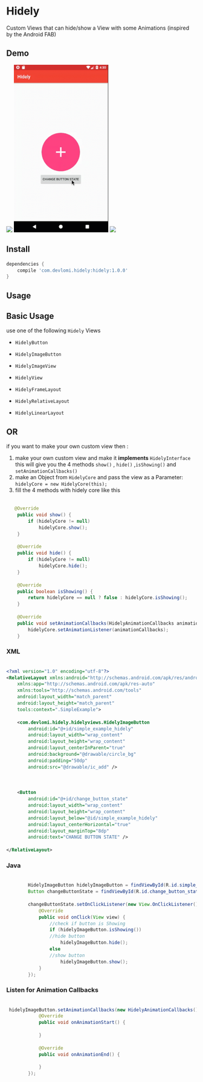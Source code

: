# Hidely
Custom Views that can hide/show a View with some Animations (inspired by the Android FAB)


## Demo


<p float="left">
  <img src="etc/scroll-example.GIF" width="250" />
  <img src="etc/simple-example.GIF" width="250" /> 
  <img src="etc/chooser-example.GIF" width="250" />
</p>


## Install
```gradle
dependencies {
    compile 'com.devlomi.hidely:hidely:1.0.0'
}
```


## Usage

## Basic Usage
use one of the following `Hidely` Views 

* `HidelyButton`
* `HidelyImageButton`
* `HidelyImageView`
* `HidelyView`


* `HidelyFrameLayout`
* `HidelyRelativeLayout`
* `HidelyLinearLayout`

## OR 

if you want to make your own custom view then :

1. make your own custom view and make it **implements**  `HidelyInterface` this will give you the 4 methods `show()` , `hide()` ,`isShowing()` and `setAnimationCallbacks()`
2. make an Object from `HidelyCore` and pass the view as a Parameter:
`hidelyCore = new HidelyCore(this);`
3. fill the 4 methods with hidely core like this

```java

   @Override
    public void show() {
        if (hidelyCore != null)
            hidelyCore.show();
    }

    @Override
    public void hide() {
        if (hidelyCore != null)
            hidelyCore.hide();
    }

    @Override
    public boolean isShowing() {
        return hidelyCore == null ? false : hidelyCore.isShowing();
    }

    @Override
    public void setAnimationCallbacks(HidelyAnimationCallbacks animationCallbacks) {
        hidelyCore.setAnimationListener(animationCallbacks);
    }

```

### XML

```xml

<?xml version="1.0" encoding="utf-8"?>
<RelativeLayout xmlns:android="http://schemas.android.com/apk/res/android"
    xmlns:app="http://schemas.android.com/apk/res-auto"
    xmlns:tools="http://schemas.android.com/tools"
    android:layout_width="match_parent"
    android:layout_height="match_parent"
    tools:context=".SimpleExample">

    <com.devlomi.hidely.hidelyviews.HidelyImageButton
        android:id="@+id/simple_example_hidely"
        android:layout_width="wrap_content"
        android:layout_height="wrap_content"
        android:layout_centerInParent="true"
        android:background="@drawable/circle_bg"
        android:padding="50dp"
        android:src="@drawable/ic_add" />



    <Button
        android:id="@+id/change_button_state"
        android:layout_width="wrap_content"
        android:layout_height="wrap_content"
        android:layout_below="@id/simple_example_hidely"
        android:layout_centerHorizontal="true"
        android:layout_marginTop="8dp"
        android:text="CHANGE BUTTON STATE" />

</RelativeLayout>


```


### Java

```java

        HidelyImageButton hidelyImageButton = findViewById(R.id.simple_example_hidely);
        Button changeButtonState = findViewById(R.id.change_button_state);

        changeButtonState.setOnClickListener(new View.OnClickListener() {
            @Override
            public void onClick(View view) {
                //check if button is Showing
                if (hidelyImageButton.isShowing())
                //hide button
                    hidelyImageButton.hide();
                else
                //show button
                    hidelyImageButton.show();
            }
        });

```

### Listen for Animation Callbacks

```java

 hidelyImageButton.setAnimationCallbacks(new HidelyAnimationCallbacks() {
            @Override
            public void onAnimationStart() {
                
            }

            @Override
            public void onAnimationEnd() {

            }
        });
        
```

